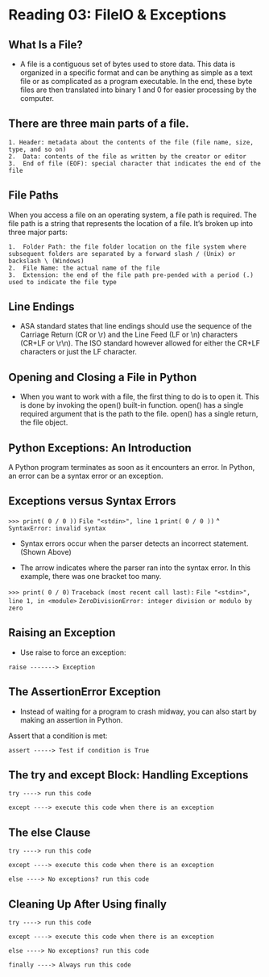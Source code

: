 # Reading 03: FileIO & Exceptions

## What Is a File?

 - A file is a contiguous set of bytes used to store data. This data is organized in a specific format and can be anything as simple as a text file or as complicated as a program executable. In the end, these byte files are then translated into binary 1 and 0 for easier processing by the computer.

 ## There are three main parts of a file.

    1. Header: metadata about the contents of the file (file name, size, type, and so on)
    2.  Data: contents of the file as written by the creator or editor
    3.  End of file (EOF): special character that indicates the end of the file

## File Paths
When you access a file on an operating system, a file path is required. The file path is a string that represents the location of a file. It’s broken up into three major parts:

    1.  Folder Path: the file folder location on the file system where subsequent folders are separated by a forward slash / (Unix) or backslash \ (Windows)
    2.  File Name: the actual name of the file
    3.  Extension: the end of the file path pre-pended with a period (.) used to indicate the file type

## Line Endings

  - ASA standard states that line endings should use the sequence of the Carriage Return (CR or \r) and the Line Feed (LF or \n) characters (CR+LF or \r\n). The ISO standard however allowed for either the CR+LF characters or just the LF character.

## Opening and Closing a File in Python

  - When you want to work with a file, the first thing to do is to open it. This is done by invoking the open() built-in function. open() has a single required argument that is the path to the file. open() has a single return, the file object.

  ## Python Exceptions: An Introduction

  A Python program terminates as soon as it encounters an error. In Python, an error can be a syntax error or an exception. 

  ## Exceptions versus Syntax Errors

  `>>> print( 0 / 0 ))`
    `File "<stdin>", line 1`
   `print( 0 / 0 ))`
                  ^
`SyntaxError: invalid syntax`

- Syntax errors occur when the parser detects an incorrect statement. (Shown Above)

-  The arrow indicates where the parser ran into the syntax error. In this example, there was one bracket too many.

`>>> print( 0 / 0)`
`Traceback (most recent call last):`
  `File "<stdin>", line 1, in <module>`
`ZeroDivisionError: integer division or modulo by zero`

## Raising an Exception

- Use raise to force an exception:

`raise -------> Exception`

## The AssertionError Exception

  - Instead of waiting for a program to crash midway, you can also start by making an assertion in Python. 

  Assert that a condition is met:

  `assert -----> Test if condition is True`

  ## The try and except Block: Handling Exceptions

  `try ----> run this code`

  `except ----> execute this code when there is an exception`

  ## The else Clause

  `try ----> run this code`

  `except ----> execute this code when there is an exception`

  `else ----> No exceptions? run this code`

  ## Cleaning Up After Using finally

   `try ----> run this code`

  `except ----> execute this code when there is an exception`

  `else ----> No exceptions? run this code`

  `finally ----> Always run this code`












